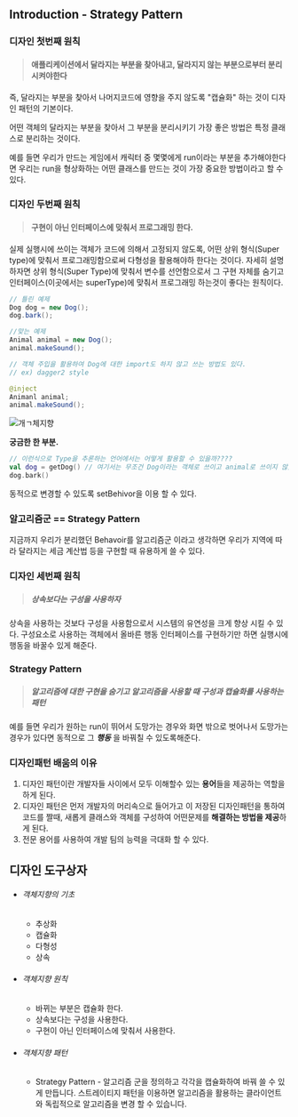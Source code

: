 ## Introduction - Strategy Pattern



### 디자인 첫번째 원칙

> #### 애플리케이션에서 달라지는 부분을 찾아내고, 달라지지 않는 부분으로부터 분리시켜야한다

 즉, 달라지는 부분을 찾아서 나머지코드에 영향을 주지 않도록 "캡슐화" 하는 것이 디자인 패턴의 기본이다.

어떤 객체의 달라지는 부분을 찾아서 그 부분을 분리시키기 가장 좋은 방법은 특정 클래스로 분리하는 것이다.

예를 들면 우리가 만드는 게임에서 캐릭터 중 몇몇에게 run이라는 부분을 추가해야한다면 우리는 run을 형상화하는 어떤 클래스를 만드는 것이 가장 중요한 방법이라고 할 수 있다.



### 디자인 두번째 원칙

> #### 구현이 아닌 인터페이스에 맞춰서 프로그래밍 한다.

실제 실행시에 쓰이는 객체가 코드에 의해서 고정되지 않도록, 어떤 상위 형식(Super type)에 맞춰서 프로그래밍함으로써 다형성을 활용해야하 한다는 것이다. 자세히 설명하자면 상위 형식(Super Type)에 맞춰서 변수를 선언함으로서 그 구현 자체를 숨기고 인터페이스(이곳에서는 superType)에 맞춰서 프로그래밍 하는것이 좋다는 원칙이다.

``` java
// 틀린 예제
Dog dog = new Dog();
dog.bark();

//맞는 예제
Animal animal = new Dog();
animal.makeSound();

// 객체 주입을 활용하여 Dog에 대한 import도 하지 않고 쓰는 방법도 있다.
// ex) dagger2 style

@inject
Animanl animal;
animal.makeSound();
```

![개ㄱ체지향](/Users/hyunjae/Dropbox/DesignPattern/Introduction/IMG_4BFD725C8231-1.png)

**궁금한 한 부분.**

```kotlin
// 이런식으로 Type을 추론하는 언어에서는 어떻게 활용할 수 있을까????
val dog = getDog() // 여기서는 무조건 Dog이라는 객체로 쓰이고 animal로 쓰이지 않았을 텐데?!
dog.bark()
```



동적으로 변경할 수 있도록 setBehivor을 이용 할 수 있다.



### 알고리즘군 == Strategy Pattern

지금까지 우리가 분리했던 Behavoir를 알고리즘군 이라고 생각하면 우리가 지역에 따라 달라지는 세금 계산법 등을 구현할 때 유용하게 쓸 수 있다.



### 디자인 세번째 원칙

> ##### 상속보다는 구성을 사용하자

상속을 사용하는 것보다 구성을 사용함으로서 시스템의 유연성을 크게 향상 시킬 수 있다. 구성요소로 사용하는 객체에서 올바른 행동 인터페이스를 구현하기만 하면 실행시에 행동을 바꿀수 있게 해준다. 



### Strategy Pattern

> ##### 알고리즘에 대한 구현을 숨기고 알고리즘을 사용할 때 **구성**과 캡슐화를 사용하는 패턴

예를 들면 우리가 원하는 run이 뛰어서 도망가는 경우와 화면 밖으로 벗어나서 도망가는 경우가 있다면 동적으로 그 ***행동*** 을 바꿔칠 수 있도록해준다.



### 디자인패턴 배움의 이유

1. 디자인 패턴이란 개발자들 사이에서 모두 이해할수 있는 **용어**들을 제공하는 역할을 하게 된다.
2. 디자인 패턴은 먼저 개발자의 머리속으로 들어가고 이 저장된 디자인패턴을 통하여 코드를 짤때, 새롭게 클래스와 객체를 구성하여 어떤문제를 **해결하는 방법을 제공**하게 된다.
3. 전문 용어를 사용하여 개발 팀의 능력을 극대화 할 수 있다.



## 디자인 도구상자 

* ###### 객체지향의 기초 

  * 추상화
  * 캡슐화
  * 다형성
  * 상속

* ###### 객체지향 원칙

  * 바뀌는 부분은 캡슐화 한다.
  * 상속보다는 구성을 사용한다.
  * 구현이 아닌 인터페이스에 맞춰서 사용한다.

* ###### 객체지향 패턴

  * Strategy Pattern - 알고리즘 군을 정의하고 각각을 캡슐화하여 바꿔 쓸 수 있게 만듭니다. 스트레이티지 패턴을 이용하면 알고리즘을 활용하는 클라이언트와 독립적으로 알고리즘을 변경 할 수 있습니다.

